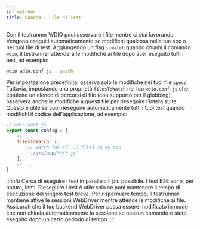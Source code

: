 ```yaml
---
id: watcher
title: Guarda i File di Test
---
```


Con il testrunner WDIO puoi osservare i file mentre ci stai lavorando. Vengono eseguiti automaticamente se modifichi qualcosa nella tua app o nei tuoi file di test. Aggiungendo un flag `--watch` quando chiami il comando `wdio`, il testrunner attenderà le modifiche ai file dopo aver eseguito tutti i test, ad esempio:

```sh
wdio wdio.conf.js --watch
```

Per impostazione predefinita, osserva solo le modifiche nei tuoi file `specs`. Tuttavia, impostando una proprietà `filesToWatch` nel tuo `wdio.conf.js` che contiene un elenco di percorsi di file (con supporto per il globbing), osserverà anche le modifiche a questi file per rieseguire l'intera suite. Questo è utile se vuoi rieseguire automaticamente tutti i tuoi test quando modifichi il codice dell'applicazione, ad esempio:

```js
// wdio.conf.js
export const config = {
    // ...
    filesToWatch: [
        // watch for all JS files in my app
        './src/app/**/*.js'
    ],
    // ...
}
```

:::info
Cerca di eseguire i test in parallelo il più possibile. I test E2E sono, per natura, lenti. Rieseguire i test è utile solo se puoi mantenere il tempo di esecuzione del singolo test breve. Per risparmiare tempo, il testrunner mantiene attive le sessioni WebDriver mentre attende le modifiche ai file. Assicurati che il tuo backend WebDriver possa essere modificato in modo che non chiuda automaticamente la sessione se nessun comando è stato eseguito dopo un certo periodo di tempo.
:::